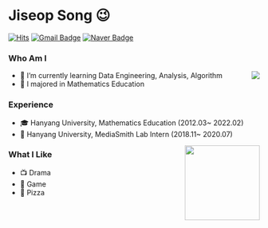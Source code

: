 # Jiseop Song 😉
[![Hits](https://hits.seeyoufarm.com/api/count/incr/badge.svg?url=https%3A%2F%2Fgithub.com%2Fhaesoo9410&count_bg=%23EB8B10&title_bg=%23684327&icon=&icon_color=%23E7E7E7&title=VISIT&edge_flat=false)](https://github.com/Bigdata92)
[![Gmail Badge](https://img.shields.io/badge/Gmail-D14836?style=flat&logo=Gmail&logoColor=white)](mailto:wltkqdl@gmail.com)
[![Naver Badge](https://img.shields.io/badge/Tech%20Blog-555263?style=flat&logoColor=white)](https://blog.naver.com/doctor_song)

### Who Am I

<img align='right' src="http://mazassumnida.wtf/api/v2/generate_badge?boj=wltkqdl">

- 🌱 I’m currently learning Data Engineering, Analysis, Algorithm
- 🥇 I majored in Mathematics Education

### Experience
- 🎓 Hanyang University, Mathematics Education (2012.03~ 2022.02)
- 💊 Hanyang University, MediaSmith Lab Intern (2018.11~ 2020.07)

<img align='right' src="https://github-readme-stats.vercel.app/api?username=Bigdata92" height="150">

### What I Like
- 📺 Drama
- 🔵 Game
- 🍕 Pizza
